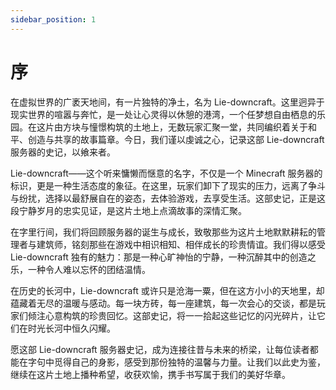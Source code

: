 ```yaml
---
sidebar_position: 1
---
```

# 序

在虚拟世界的广袤天地间，有一片独特的净土，名为 Lie-downcraft。这里迥异于现实世界的喧嚣与奔忙，是一处让心灵得以休憩的港湾，一个任梦想自由栖息的乐园。在这片由方块与憧憬构筑的土地上，无数玩家汇聚一堂，共同编织着关于和平、创造与共享的故事篇章。今日，我们谨以虔诚之心，记录这部 Lie-downcraft 服务器的史记，以飨来者。

Lie-downcraft——这个听来慵懒而惬意的名字，不仅是一个 Minecraft 服务器的标识，更是一种生活态度的象征。在这里，玩家们卸下了现实的压力，远离了争斗与纷扰，选择以最舒展自在的姿态，去体验游戏，去享受生活。这部史记，正是这段宁静岁月的忠实见证，是这片土地上点滴故事的深情汇聚。

在字里行间，我们将回顾服务器的诞生与成长，致敬那些为这片土地默默耕耘的管理者与建筑师，铭刻那些在游戏中相识相知、相伴成长的珍贵情谊。我们得以感受 Lie-downcraft 独有的魅力：那是一种心旷神怡的宁静，一种沉醉其中的创造之乐，一种令人难以忘怀的团结温情。

在历史的长河中，Lie-downcraft 或许只是沧海一粟，但在这方小小的天地里，却蕴藏着无尽的温暖与感动。每一块方砖，每一座建筑，每一次会心的交谈，都是玩家们倾注心意构筑的珍贵回忆。这部史记，将一一拾起这些记忆的闪光碎片，让它们在时光长河中恒久闪耀。

愿这部 Lie-downcraft 服务器史记，成为连接往昔与未来的桥梁，让每位读者都能在字句中觅得自己的身影，感受到那份独特的温馨与力量。让我们以此史为鉴，继续在这片土地上播种希望，收获欢愉，携手书写属于我们的美好华章。
